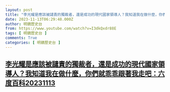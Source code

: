 ```yaml
---
layout: post
title: "李光耀是應該被譴責的獨裁者，還是成功的現代國家領導人？我知道我在做什麼，你們就乖乖跟著我走吧：六度百科20231113"
date: 2023-11-13T06:29:48.000Z
author: 明鏡歷史台
from: https://www.youtube.com/watch?v=I3dkQxdr88E
tags: [ 明鏡歷史台 ]
comments: True
categories: [ 明鏡歷史台 ]
---
```

<!--1699856988000-->
[李光耀是應該被譴責的獨裁者，還是成功的現代國家領導人？我知道我在做什麼，你們就乖乖跟著我走吧：六度百科20231113](https://www.youtube.com/watch?v=I3dkQxdr88E)
------

<div>

</div>
